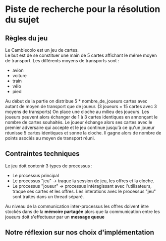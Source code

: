 # Piste de recherche pour la résolution du sujet 

## Règles du jeu 
Le Cambiecolo est un jeu de cartes.  <br/>
Le but est de se constituer une main de 5 cartes affichant le même moyen de transport.
Les différents moyens de transports sont : <br/>
 - avion
 - voiture
 - train
 - vélo
 - pied  <br/>

Au début de la partie on distribue 5 * nombre_de_joueurs cartes avec autant de moyen de transport que de joueur. (3 joueurs = 15 cartes avec 3 moyens de transports)
On place une cloche au milieu des joueurs.
Les joueurs peuvent alors échanger de 1 à 3 cartes identiques en annonçant le nombre de cartes souhaités. Le joueur échange alors ses cartes avec le premier adversaire qui accepte et le jeu continue jusqu'à ce qu'un joueur réunisse 5 cartes identiques et sonne la cloche. Il gagne alors de nombre de points asociés au moyen de transport réuni.

## Contraintes techniques
Le jeu doit contenir 3 types de processus :  <br/>
 - Le processus principal
 - Le processus "jeu" &rarr; traque la session de jeu, les offres et la cloche.
 - Le processus "joueur" &rarr; processus intéragissant avec l'utilisateurs, traque ses cartes et les offres. Les interations avec le processus "jeu" sont traités dans un thread séparé. <br/>

Au niveau de la communication inter-processus les offres doivent être stockés dans de la __mémoire partagée__ alors que la communication entre les joueurs doit s'effectueur par un __message queue__

## Notre réflexion sur nos choix d'implémentation
